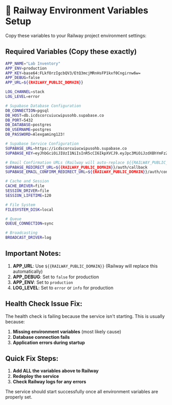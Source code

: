 # 🚂 Railway Environment Variables Setup

Copy these variables to your Railway project environment settings:

## Required Variables (Copy these exactly)

```bash
APP_NAME="Lab Inventory"
APP_ENV=production
APP_KEY=base64:FLkfOrzIgcbQV3/EtQ3mcjMRnHsFP1kxf0Cngirnw6w=
APP_DEBUG=false
APP_URL=${{RAILWAY_PUBLIC_DOMAIN}}

LOG_CHANNEL=stack
LOG_LEVEL=error

# Supabase Database Configuration
DB_CONNECTION=pgsql
DB_HOST=db.icdscorcuiucwipusohb.supabase.co
DB_PORT=5432
DB_DATABASE=postgres
DB_USERNAME=postgres
DB_PASSWORD=Alexgaming123!

# Supabase Service Configuration
SUPABASE_URL=https://icdscorcuiucwipusohb.supabase.co
SUPABASE_KEY=eyJhbGciOiJIUzI1NiIsInR5cCI6IkpXVCJ9.eyJpc3MiOiJzdXBhYmFzZSIsInJlZiI6ImljZHNjb3JjdWl1Y3dpcHVzb2hiIiwicm9sZSI6ImFub24iLCJpYXQiOjE3NDkyMjA1NTEsImV4cCI6MjA2NDc5NjU1MX0.Vu2iXcsqM6aJnGP4qp0WiMLeDTryZTE_jtwybp7d800

# Email Confirmation URLs (Railway will auto-replace ${{RAILWAY_PUBLIC_DOMAIN}})
SUPABASE_REDIRECT_URL=${{RAILWAY_PUBLIC_DOMAIN}}/auth/callback
SUPABASE_EMAIL_CONFIRM_REDIRECT_URL=${{RAILWAY_PUBLIC_DOMAIN}}/auth/confirm

# Cache and Session
CACHE_DRIVER=file
SESSION_DRIVER=file
SESSION_LIFETIME=120

# File System
FILESYSTEM_DISK=local

# Queue
QUEUE_CONNECTION=sync

# Broadcasting
BROADCAST_DRIVER=log
```

## Important Notes:

1. **APP_URL**: Use `${{RAILWAY_PUBLIC_DOMAIN}}` (Railway will replace this automatically)
2. **APP_DEBUG**: Set to `false` for production
3. **APP_ENV**: Set to `production`
4. **LOG_LEVEL**: Set to `error` or `info` for production

## Health Check Issue Fix:

The health check is failing because the service isn't starting. This is usually because:

1. **Missing environment variables** (most likely cause)
2. **Database connection fails**
3. **Application errors during startup**

## Quick Fix Steps:

1. **Add ALL the variables above to Railway**
2. **Redeploy the service**
3. **Check Railway logs for any errors**

The service should start successfully once all environment variables are properly set.
